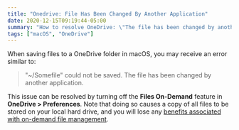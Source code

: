```yaml
---
title: "Onedrive: File Has Been Changed By Another Application"
date: 2020-12-15T09:19:44-05:00
summary: "How to resolve OneDrive: \"The file has been changed by another application\" errors in macOS."
tags: ["macOS", "OneDrive"]
---
```


When saving files to a OneDrive folder in macOS, you may receive an error similar to:

> "~/Somefile" could not be saved. The file has been changed by another application.

This issue can be resolved by turning off the **Files On-Demand** feature in **OneDrive > Preferences**. Note that doing so causes a copy of all files to be stored on your local hard drive, and you will lose any [benefits associated with on-demand file management](https://support.microsoft.com/en-us/office/save-disk-space-with-onedrive-files-on-demand-for-mac-529f6d53-e572-4922-a585-e7a318c135f0?ui=en-us&rs=en-us&ad=us).
